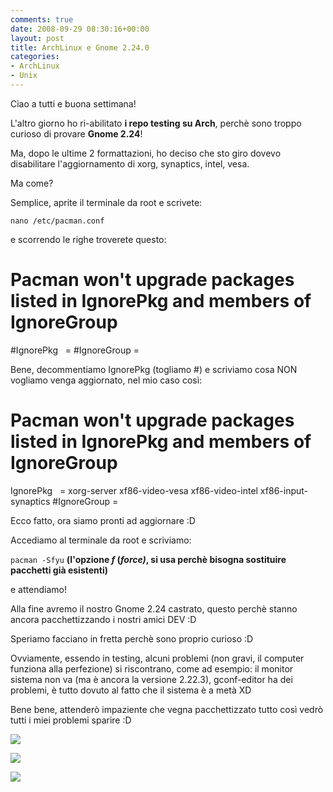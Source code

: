 ```yaml
---
comments: true
date: 2008-09-29 08:30:16+00:00
layout: post
title: ArchLinux e Gnome 2.24.0
categories:
- ArchLinux
- Unix
---
```


Ciao a tutti e buona settimana!

L'altro giorno ho ri-abilitato **i repo testing su Arch**, perchè sono troppo curioso di provare **Gnome 2.24**!

Ma, dopo le ultime 2 formattazioni, ho deciso che sto giro dovevo disabilitare l'aggiornamento di xorg, synaptics, intel, vesa.

Ma come?

Semplice, aprite il terminale da root e scrivete:


`nano /etc/pacman.conf`



e scorrendo le righe troverete questo:


# Pacman won't upgrade packages listed in IgnorePkg and members of IgnoreGroup
#IgnorePkg   =
#IgnoreGroup =

Bene, decommentiamo IgnorePkg (togliamo #) e scriviamo cosa NON vogliamo venga aggiornato, nel mio caso così:


# Pacman won't upgrade packages listed in IgnorePkg and members of IgnoreGroup
IgnorePkg   = xorg-server xf86-video-vesa xf86-video-intel xf86-input-synaptics
#IgnoreGroup =

Ecco fatto, ora siamo pronti ad aggiornare :D

Accediamo al terminale da root e scriviamo:


`pacman -Sfyu` **(l'opzione _f_ (_force)_, si usa perchè bisogna sostituire pacchetti già esistenti)**



e attendiamo!

Alla fine avremo il nostro Gnome 2.24 castrato, questo perchè stanno ancora pacchettizzando i nostri amici DEV :D

Speriamo facciano in fretta perchè sono proprio curioso :D

Ovviamente, essendo in testing, alcuni problemi (non gravi, il computer funziona alla perfezione) si riscontrano, come ad esempio: il monitor sistema non va (ma è ancora la versione 2.22.3), gconf-editor ha dei problemi, è tutto dovuto al fatto che il sistema è a metà XD

Bene bene, attenderò impaziente che vegna pacchettizzato tutto così vedrò tutti i miei problemi sparire :D

[![](http://www.allfreeportal.com/imghost/thumbs/529183Schermata.png)](http://www.allfreeportal.com/imghost/viewer.php?id=529183Schermata.png)

[![](http://www.allfreeportal.com/imghost/thumbs/460311Schermata-1.png)](http://www.allfreeportal.com/imghost/viewer.php?id=460311Schermata-1.png)

[![](http://www.allfreeportal.com/imghost/thumbs/15170Schermata-2.png)](http://www.allfreeportal.com/imghost/viewer.php?id=15170Schermata-2.png)

